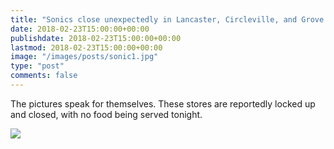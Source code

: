 ```yaml
---
title: "Sonics close unexpectedly in Lancaster, Circleville, and Grove City"
date: 2018-02-23T15:00:00+00:00
publishdate: 2018-02-23T15:00:00+00:00
lastmod: 2018-02-23T15:00:00+00:00
image: "/images/posts/sonic1.jpg"
type: "post"
comments: false
---
```


The pictures speak for themselves. These stores are reportedly locked up and closed, with no food being served tonight.

![](/images/posts/sonic2.jpg)

